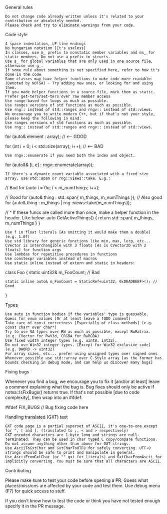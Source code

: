 General rules

    Do not change code already written unless it's related to your contribution or absolutely needed.
    Please check and try to eliminate warnings from your code.

Code style

    4 space indentation, LF line endings
    No hungarian notation [It's useless]
    In classes, use m_ prefix to nonstatic member variables and ms_ for static members. Do not use a prefix in structs.
    Use s_ for global variables that are only used in one source file, otherwise use g_.
    If some rule about something is not specified here, refer to how it's done in the code
    Some classes may have helper functions to make code more readable. (Denoted by NOTSA) - Try adding new ones, or looking for and using them.
    If you made helper functions in a source file, mark them as static.
    Prefer get-ters/set-ters over raw member access
    Use range-based for loops as much as possible.
    Use ranges versions of std functions as much as possible.
    Use rng:: instead of std::ranges and rngv:: instead of std::views.
    We encourage you to write modern C++, but if that's not your style, please keep the following in mind:
    Use ranges versions of std functions as much as possible.
    Use rng:: instead of std::ranges and rngv:: instead of std::views.

for (auto& element : array); // <-- GOOD

for (int i = 0; i < std::size(array); i++); // <-- BAD

    Use rngv::enumerate if you need both the index and object.

for (auto&& [i, e] : rngv::enumerate(array));

    If there's a dynamic count variable associated with a fixed size array, use std::span or rng::views::take. E.g.:

// Bad
for (auto i = 0u; i < m_numThings; i++);

// Good
for (auto& thing : std::span{ m_things, m_numThings });
// Also good
for (auto& thing : m_things | rng::views::take(m_numThings));

// ^ If these funcs are called more than once, make a helper function in the header. Like below:
auto GetActiveThings() {
    return std::span{ m_things, m_numThings }
}

    Use f in float literals [As omitting it would make them a double] (e.g. 1.0f)
    Use std library for generic functions like min, max, lerp, etc...
    CVector is interchangible with 3 floats [As is CVector2D with 2 floats] for function args
    Use lambdas for repetitive procedures in functions
    Use constexpr variables instead of macros
    Use static inline instead of extern and static in headers:

class Foo {
    static uint32& m_FooCount; // Bad

    static inline auto& m_FooCount = StaticRef<uint32, 0xDEADBEEF>(); // Good
}

Types

    Use auto in function bodies if the variables' type is guessable.
    Guess for enum values [Or at least leave a TODO comment]
    Take care of const correctness [Especially of class methods] (e.g. const char* over char*)
    Try to use SA types over RW as much as possible, except RwMatrix. (e.g. CVector for RwV3d, CRGBA for RwRGBA)
    Use fixed width integer types (e.g. uint8, int32).
    Do not use Win32 integer types. [Except for Win32 exclusive code] (e.g. DWORD -> uint32)
    For array sizes, etc... prefer using unsigned types over signed ones
    Whenever possible use std::array over C-Style array [as the former has bounds checking in debug mode, and can help us discover many bugs]

Fixing bugs

Whenever you find a bug, we encourage you to fix it [and/or at least] leave a comment explaining what the bug is. Bug fixes should only be active if notsa::IsFixBugs() returns true. If that's not possible [due to code complexity], then wrap into an #ifdef:

#ifdef FIX_BUGS
// Bug fixing code here


Handling translated (GXT) text

    GXT code page is a partial superset of ASCII, it's one-to-one except for ^, [ and ]. (translated to ¡, < and > respectively)
    GXT encoded characters are 1-byte long and strings are null-terminated. They can be used in char typed C copy/compare functions.
    Do not assume anything other than above for GXT strings.
    Use AsciiToGxtChar and GxtCharToUTF8 for safely converting. UTF-8 strings should be safe to print and manipulate in general.
    Use AsciiFromGxtChar (or ""_gxt for literals) and GxtCharFromAscii for implicitly converting. You must be sure that all characters are ASCII.

Contributing

Please make sure to test your code before opening a PR. Guess what places/missions are affected by your code and test them. Use debug menu (F7) for quick access to stuff.

If you don't know how to test the code or think you have not tested enough specify it in the PR message.